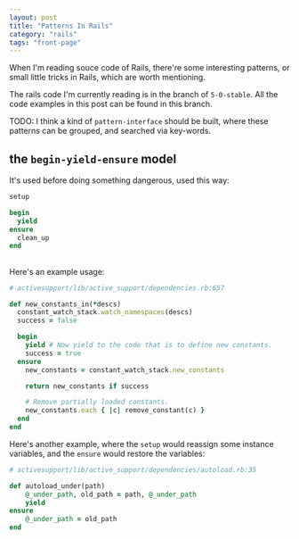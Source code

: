 ```yaml
---
layout: post
title: "Patterns In Rails"
category: "rails"
tags: "front-page"
---
```


When I'm reading souce code of Rails, there're some interesting patterns, or
small little tricks in Rails, which are worth mentioning.

The rails code I'm currently reading is in the branch of `5-0-stable`. All the
code examples in this post can be found in this branch.

TODO: I think a kind of `pattern-interface` should be built, where these 
patterns can be grouped, and searched via key-words.

## the `begin-yield-ensure` model

It's used before doing something dangerous, used this way:

```ruby
setup

begin
  yield
ensure
  clean_up
end
```
## 

Here's an example usage:

```ruby
# activesupport/lib/active_support/dependencies.rb:657

def new_constants_in(*descs)
  constant_watch_stack.watch_namespaces(descs)
  success = false

  begin
    yield # Now yield to the code that is to define new constants.
    success = true
  ensure
    new_constants = constant_watch_stack.new_constants

    return new_constants if success

    # Remove partially loaded constants.
    new_constants.each { |c| remove_constant(c) }
  end
end
```

Here's another example, where the `setup` would reassign some instance variables,
and the `ensure` would restore the variables:

```ruby
# activesupport/lib/active_support/dependencies/autoload.rb:35

def autoload_under(path)
	@_under_path, old_path = path, @_under_path
	yield
ensure
	@_under_path = old_path
end
```
